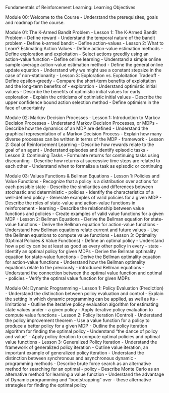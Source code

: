 Fundamentals of Reinforcement Learning: Learning Objectives

Module 00: Welcome to the Course
		- Understand the prerequisites, goals and roadmap for the course.

Module 01: The K-Armed Bandit Problem
	- Lesson 1: The K-Armed Bandit Problem
		- Define reward
		- Understand the temporal nature of the bandit problem
		- Define k-armed bandit
		- Define action-values
	- Lesson 2: What to Learn? Estimating Action Values
		- Define action-value estimation methods
		- Define exploration and exploitation
		- Select actions greedily using an action-value function
		- Define online learning
		- Understand a simple online sample-average action-value estimation method
		- Define the general online update equation
		- Understand why we might use a constant stepsize in the case of non-stationarity
	- Lesson 3: Exploration vs. Exploitation Tradeoff
		- Define epsilon-greedy
		- Compare the short-term benefits of exploitation and the long-term benefits of
		- exploration
		- Understand optimistic initial values
		- Describe the benefits of optimistic initial values for early exploration
		- Explain the criticisms of optimistic initial values
		- Describe the upper confidence bound action selection method
		- Define optimism in the face of uncertainty

Module 02: Markov Decision Processes
	- Lesson 1: Introduction to Markov Decision Processes
		- Understand Markov Decision Processes, or MDPs
		- Describe how the dynamics of an MDP are defined
		- Understand the graphical representation of a Markov Decision Process
		- Explain how many diverse processes can be written in terms of the MDP
		- framework
	- Lesson 2: Goal of Reinforcement Learning
		- Describe how rewards relate to the goal of an agent
		- Understand episodes and identify episodic tasks
	- Lesson 3: Continuing Tasks
		- Formulate returns for continuing tasks using discounting
		- Describe how returns at successive time steps are related to each other
		- Understand when to formalize a task as episodic or continuing

Module 03: Values Functions & Bellman Equations
	- Lesson 1: Policies and Value Functions
		- Recognize that a policy is a distribution over actions for each possible state
		- Describe the similarities and differences between stochastic and deterministic
		- policies
		- Identify the characteristics of a well-defined policy
		- Generate examples of valid policies for a given MDP
		- Describe the roles of state-value and action-value functions in reinforcement
		- learning
		- Describe the relationship between value functions and policies
		- Create examples of valid value functions for a given MDP
	- Lesson 2: Bellman Equations
		- Derive the Bellman equation for state-value functions
		- Derive the Bellman equation for action-value functions
		- Understand how Bellman equations relate current and future values
		- Use the Bellman equations to compute value functions
	- Lesson 3: Optimality (Optimal Policies & Value Functions)
		- Define an optimal policy
		- Understand how a policy can be at least as good as every other policy in every
		- state
		- Identify an optimal policy for given MDPs
		- Derive the Bellman optimality equation for state-value functions
		- Derive the Bellman optimality equation for action-value functions
		- Understand how the Bellman optimality equations relate to the previously
		- introduced Bellman equations
		- Understand the connection between the optimal value function and optimal
		- policies
		- Verify the optimal value function for given MDPs

 Module 04: Dynamic Programming
	- Lesson 1: Policy Evaluation (Prediction)
		- Understand the distinction between policy evaluation and control
		- Explain the setting in which dynamic programming can be applied, as well as its
		- limitations
		- Outline the iterative policy evaluation algorithm for estimating state values under
		- a given policy
		- Apply iterative policy evaluation to compute value functions
	- Lesson 2: Policy Iteration (Control)
		- Understand the policy improvement theorem
		- Use a value function for a policy to produce a better policy for a given MDP
		- Outline the policy iteration algorithm for finding the optimal policy
		- Understand “the dance of policy and value”
		- Apply policy iteration to compute optimal policies and optimal value functions
	- Lesson 3: Generalized Policy Iteration
		- Understand the framework of generalized policy iteration
		- Outline value iteration, an important example of generalized policy iteration
		- Understand the distinction between synchronous and asynchronous dynamic
		- programming methods
		- Describe brute force search as an alternative method for searching for an optimal
		- policy
		- Describe Monte Carlo as an alternative method for learning a value function
		- Understand the advantage of Dynamic programming and “bootstrapping” over
		- these alternative strategies for finding the optimal policy
